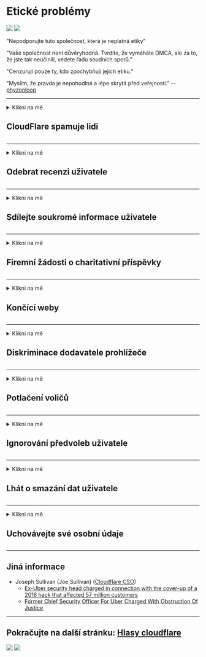 # Etické problémy

![](https://codeberg.org/crimeflare/stop_cloudflare/media/branch/master/image/itsreallythatbad.jpg)
![](https://codeberg.org/crimeflare/stop_cloudflare/media/branch/master/image/telegram/c81238387627b4bfd3dcd60f56d41626.jpg)

"Nepodporujte tuto společnost, která je neplatná etiky"

"Vaše společnost není důvěryhodná. Tvrdíte, že vymáháte DMCA, ale za to, že jste tak neučinili, vedete řadu soudních sporů."

"Cenzurují pouze ty, kdo zpochybňují jejich etiku."

"Myslím, že pravda je nepohodlná a lépe skrytá před veřejností."  -- [phyzonloop](https://twitter.com/phyzonloop)


---


<details>
<summary>Klikni na mě

## CloudFlare spamuje lidi
</summary>


Cloudflare zasílá nevyžádané e-maily uživatelům, kteří nejsou cloudflare.

- E-maily zasílejte pouze předplatitelům, kteří se přihlásili
- Když uživatel řekne „stop“, přestane posílat e-maily

Je to tak jednoduché. Ale Cloudflare se nestará.
Cloudflare uvedl, že používání jejich služeb může zastavit všechny spamery a útočníky.
Jak můžeme zastavit Cloudflare bez aktivace Cloudflare?


| 🖼 | 🖼 |
| --- | --- |
| ![](https://codeberg.org/crimeflare/stop_cloudflare/media/branch/master/image/cfspam01.jpg) | ![](https://codeberg.org/crimeflare/stop_cloudflare/media/branch/master/image/cfspam03.jpg) |
| ![](https://codeberg.org/crimeflare/stop_cloudflare/media/branch/master/image/cfspam02.jpg) | ![](https://codeberg.org/crimeflare/stop_cloudflare/media/branch/master/image/cfspambrittany.jpg)<br>![](https://codeberg.org/crimeflare/stop_cloudflare/media/branch/master/image/cfspamtwtr.jpg) |

</details>

---

<details>
<summary>Klikni na mě

## Odebrat recenzi uživatele
</summary>


Cloudflare cenzuruje negativní recenze.
Pokud zveřejníte text proti Cloudflare na Twitteru, máte šanci dostat odpověď od zaměstnance Cloudflare se zprávou „Ne, není to“.
Pokud na jakýkoli web s recenzemi zveřejníte negativní recenzi, pokusí se ji cenzurovat.


| 🖼 | 🖼 |
| --- | --- |
| ![](https://codeberg.org/crimeflare/stop_cloudflare/media/branch/master/image/cfcenrev_01.jpg)<br>![](https://codeberg.org/crimeflare/stop_cloudflare/media/branch/master/image/cfcenrev_02.jpg) | ![](https://codeberg.org/crimeflare/stop_cloudflare/media/branch/master/image/cfcenrev_03.jpg) |

</details>

---

<details>
<summary>Klikni na mě

## Sdílejte soukromé informace uživatele
</summary>


Cloudflare má obrovský problém s obtěžováním.
Cloudflare sdílí osobní informace těch, kteří si stěžují na hostované stránky.
Někdy vás požádají, abyste poskytli své skutečné ID.
Pokud se nechcete nechat obtěžovat, napadat, plísnit nebo zabíjet, raději se držte dál od webů Cloudflared.


| 🖼 | 🖼 |
| --- | --- |
| ![](https://codeberg.org/crimeflare/stop_cloudflare/media/branch/master/image/cfdox_what.jpg) | ![](https://codeberg.org/crimeflare/stop_cloudflare/media/branch/master/image/cfdox_swat.jpg) |
| ![](https://codeberg.org/crimeflare/stop_cloudflare/media/branch/master/image/cfdox_kill.jpg) | ![](https://codeberg.org/crimeflare/stop_cloudflare/media/branch/master/image/cfdox_threat.jpg) |
| ![](https://codeberg.org/crimeflare/stop_cloudflare/media/branch/master/image/cfdox_dox.jpg) | ![](https://codeberg.org/crimeflare/stop_cloudflare/media/branch/master/image/cfdox_ex1.jpg)<br>![](https://codeberg.org/crimeflare/stop_cloudflare/media/branch/master/image/cfdox_ex2.jpg) |

</details>

---

<details>
<summary>Klikni na mě

## Firemní žádosti o charitativní příspěvky
</summary>


CloudFlare žádá o charitativní příspěvky.
Je docela děsivé, že americká korporace by žádala o charitu vedle neziskových organizací, které mají dobré důvody.
Pokud rádi blokujete lidi nebo plýtváte časem jiných lidí, možná si budete chtít objednat nějaké pizzy pro zaměstnance Cloudflare.


![](https://codeberg.org/crimeflare/stop_cloudflare/media/branch/master/image/cfdonate.jpg)

</details>

---

<details>
<summary>Klikni na mě

## Končící weby
</summary>


Co uděláte, když váš web náhle spadne?
Existují zprávy, že Cloudflare tiše odstraňuje konfiguraci uživatele nebo zastavuje službu bez jakéhokoli varování.
Doporučujeme vám najít lepšího poskytovatele.

![](https://codeberg.org/crimeflare/stop_cloudflare/media/branch/master/image/cftmnt.jpg)

</details>

---

<details>
<summary>Klikni na mě

## Diskriminace dodavatele prohlížeče
</summary>


CloudFlare poskytuje preferenční zacházení těm, kteří používají Firefox, zatímco poskytuje nepřátelské zacházení uživatelům jiných než Tor-Browser přes Tor.
Uživatelé nepřátel, kteří oprávněně odmítají vykonávat nesvobodný javascript, dostávají také nepřátelské zacházení.
Tato nerovnost přístupu představuje zneužití síťové neutrality a zneužití moci.

![](https://codeberg.org/crimeflare/stop_cloudflare/media/branch/master/image/browdifftbcx.gif)

- Vlevo: Tor Browser, Vpravo: Chrome. Stejná IP adresa.

![](https://codeberg.org/crimeflare/stop_cloudflare/media/branch/master/image/browserdiff.jpg)

- Vlevo: Tor Browser Javascript Disabled, Cookie Enabled
- Vpravo: Chrome Javascript povolen, cookie zakázáno

![](https://codeberg.org/crimeflare/stop_cloudflare/media/branch/master/image/cfsiryoublocked.jpg)

- QuteBrowser (vedlejší prohlížeč) bez Tor (Clearnet IP)

![](https://codeberg.org/crimeflare/stop_cloudflare/media/branch/master/image/lynx_cloudflare.gif)

- Lynx


| ***Prohlížeč*** | ***Přístup k léčbě*** |
| --- | --- |
| Tor Browser (Javascript povolen) | přístup povolen |
| Firefox (Javascript povolen) | přístup degradován |
| Chromium (Javascript povolen) | přístup degradován |
| Chromium or Firefox (Javascript deaktivován) | přístup odepřen |
| Chromium or Firefox (Cookie deaktivován) | přístup odepřen |
| QuteBrowser | přístup odepřen |
| lynx | přístup odepřen |
| w3m | přístup odepřen |
| wget | přístup odepřen |


Proč nepoužívat tlačítko Zvuk k řešení snadné výzvy?

Ano, existuje zvukové tlačítko, ale vždy nefunguje přes Tor.
Tuto zprávu obdržíte, když na ni kliknete:

```
Zkuste to později znovu
Váš počítač nebo síť může odesílat automatizované dotazy.
Z důvodu ochrany našich uživatelů nemůžeme nyní váš požadavek zpracovat.
Další informace naleznete na naší stránce nápovědy
```

</details>

---

<details>
<summary>Klikni na mě

## Potlačení voličů
</summary>


Voliči ve státech USA se zaregistrují, aby mohli nakonec hlasovat prostřednictvím webových stránek státního tajemníka ve státě jejich bydliště.
Republikánem kontrolované kanceláře státního tajemníka se účastní potlačení voličů prostřednictvím proxy serveru státního tajemníka prostřednictvím služby Cloudflare.
Cloudflare je nepřátelské zacházení s uživateli Tor, jeho pozice MITM jako centralizovaného globálního bodu dohledu a jeho celkově škodlivá role vede k tomu, že se potenciální voliči zdráhají registrovat.
Zejména liberálové mají tendenci přijímat soukromí.
Formuláře pro registraci voličů shromažďují citlivé informace o politickém sklonu voliče, osobní fyzické adrese, rodném čísle a datu narození.
Většina států veřejně zpřístupňuje pouze podmnožinu těchto informací, ale Cloudflare vidí všechny tyto informace, když se někdo zaregistruje k hlasování.

Všimněte si, že registrace v papírové podobě neobchází Cloudflare, protože sekretářka státních zaměstnanců pracujících se zadáváním údajů bude pravděpodobně k zadávání údajů používat web Cloudflare.

| 🖼 | 🖼 |
| --- | --- |
| ![](https://codeberg.org/crimeflare/stop_cloudflare/media/branch/master/image/cfvotm_01.jpg) | ![](https://codeberg.org/crimeflare/stop_cloudflare/media/branch/master/image/cfvotm_02.jpg) |

- Change.org je slavný web, který shromažďuje hlasy a přijímá opatření.
“lidé kdekoli začínají kampaně, mobilizují příznivce a spolupracují s osobami s rozhodovací pravomocí na vytváření řešení.”
Mnoho lidí bohužel nemůže změnit change.org kvůli agresivnímu filtru Cloudflare.
Je jim blokováno, aby podepsali petici, čímž je vylučují z demokratického procesu.
Problém lze odstranit pomocí jiné platformy bez cloudu, jako je OpenPetition.

| 🖼 | 🖼 |
| --- | --- |
| ![](https://codeberg.org/crimeflare/stop_cloudflare/media/branch/master/image/changeorgasn.jpg) | ![](https://codeberg.org/crimeflare/stop_cloudflare/media/branch/master/image/changeorgtor.jpg) |

- „Aténský projekt“ Cloudflare nabízí státní a místní volební webové stránky bezplatnou ochranu na podnikové úrovni.
Řekli, že „jejich voliči mají přístup k informacím o volbách a registraci voličů“, ale to je lež, protože mnoho lidí prostě nemůže procházet stránky vůbec.

</details>

---

<details>
<summary>Klikni na mě

## Ignorování předvoleb uživatele
</summary>


Pokud se něco odhlásíte, očekáváte, že vám o tom nebude zaslán žádný e-mail.
Cloudflare ignoruje preference uživatele a sdílí data s korporacemi třetích stran bez souhlasu zákazníka.
Pokud používáte jejich bezplatný tarif, někdy vám pošlou e-mail s žádostí o zakoupení měsíčního předplatného.

![](https://codeberg.org/crimeflare/stop_cloudflare/media/branch/master/image/cfviopl_tp.jpg)

</details>

---

<details>
<summary>Klikni na mě

## Lhát o smazání dat uživatele
</summary>


Podle blogu tohoto zákazníka bývalého cloudflare Cloudflare lže o mazání účtů.
V dnešní době mnoho společností uchovává vaše data poté, co jste zrušili nebo odstranili svůj účet.
Většina dobrých společností se o tom zmiňuje ve svých zásadách ochrany osobních údajů.
Cloudflare? Ne.

```
2019-08-05 CloudFlare mi poslal potvrzení, že odstranili můj účet.
2019-10-02 Obdržel jsem e-mail od CloudFlare „protože jsem zákazník“
```

Cloudflare nevěděl o slově „odebrat“.
Pokud je skutečně odstraněn, proč tento bývalý zákazník dostal e-mail?
Zmínil také, že zásady ochrany osobních údajů Cloudflare se o tom nezmiňují.

```
Jejich nové zásady ochrany osobních údajů nezmiňují uchovávání údajů po dobu jednoho roku.
```

![](https://codeberg.org/crimeflare/stop_cloudflare/media/branch/master/image/cfviopl_notdel.jpg)

Jak můžete věřit Cloudflare, pokud jejich zásady ochrany osobních údajů LŽOU?

- [Od zrušení účtu Cloudflare uplynul více než rok](https://shkspr.mobi/blog/2020/09/dont-trust-cloudflare-with-your-personal-data/)

</details>

---

<details>
<summary>Klikni na mě

## Uchovávejte své osobní údaje
</summary>


Odstranění účtu Cloudflare je těžké.

```
Odešlete tiket podpory pomocí kategorie „Účet“,
a požádat o vymazání účtu v těle zprávy.
Před podáním žádosti o vymazání nesmíte mít ke svému účtu připojeny žádné domény ani kreditní karty.
```

Tento potvrzovací e-mail obdržíte.

![](https://codeberg.org/crimeflare/stop_cloudflare/media/branch/master/image/cf_deleteandkeep.jpg)

„Začali jsme zpracovávat vaši žádost o odstranění“, ale „Vaše osobní údaje budeme nadále uchovávat“.

Můžete tomu „věřit“?


- Jak zrušit svůj účet Cloudflare

1. Přihlaste se na svůj hlavní panel Cloudflare.
2. Odstraňte všechny zóny (domény) z hlavního panelu.
3. Klikněte na odkaz podpory.
4. Odeslat nový lístek. Řekněte jim, že chcete zrušit svůj účet.
5. Počkejte několik dní.
6. Zaměstnanci Cloudflare vás požádají o potvrzení a důvod, proč jste se rozhodli Cloudflare opustit.
7. Znovu pošlete odpověď.
8. Počkejte několik dní.
9. Zobrazí se zpráva: Váš účet jsme úspěšně smazali


</details>

---

## Jiná informace

- Joseph Sullivan (Joe Sullivan) ([Cloudflare CSO](https://twitter.com/eastdakota/status/1296522269313785862))
  - [Ex-Uber security head charged in connection with the cover-up of a 2016 hack that affected 57 million customers](https://www.businessinsider.com/uber-data-hack-security-head-joe-sullivan-charged-cover-up-2020-8)
  - [Former Chief Security Officer For Uber Charged With Obstruction Of Justice](https://www.justice.gov/usao-ndca/pr/former-chief-security-officer-uber-charged-obstruction-justice)


---


## Pokračujte na další stránku:   [Hlasy cloudflare](../PEOPLE.md)

![](https://codeberg.org/crimeflare/stop_cloudflare/media/branch/master/image/freemoldybread.jpg)
![](https://codeberg.org/crimeflare/stop_cloudflare/media/branch/master/image/cfisnotanoption.jpg)
